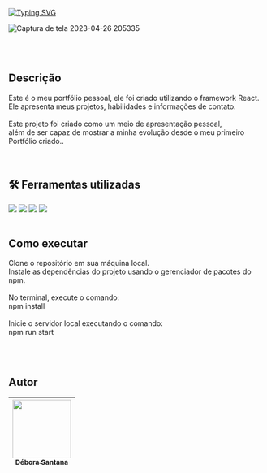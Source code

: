 [![Typing SVG](https://readme-typing-svg.demolab.com?font=Fira+Code&weight=500&size=30&pause=1000&color=8540CE&width=435&lines=Portf%C3%B3lio)](https://git.io/typing-svg)

![Captura de tela 2023-04-26 205335](https://user-images.githubusercontent.com/113525688/234726698-80f76928-d6fb-4acd-a20a-7604719394f9.png)

</br>
</br>


## Descrição
Este é o meu portfólio pessoal, ele foi criado utilizando o framework React. </br>
Ele apresenta meus projetos, habilidades e informações de contato. </br>
</br>
Este projeto foi criado como um meio de apresentação pessoal,</br> além de ser capaz de mostrar a minha evolução desde o meu primeiro Portfólio criado..</br>
<br><br>

## 🛠️ Ferramentas utilizadas 

<img src="https://img.shields.io/badge/Vercel-000000?style=for-the-badge&logo=vercel&logoColor=white" target="_blank"></a> 
<img src="https://img.shields.io/badge/React-20232A?style=for-the-badge&logo=react&logoColor=61DAFB" target="_blank"></a>
<img src="https://img.shields.io/badge/HTML5-E34F26?style=for-the-badge&logo=html5&logoColor=white" target="_blank"></a> 
<img src="https://img.shields.io/badge/CSS3-1572B6?style=for-the-badge&logo=css3&logoColor=white" target="_blank"></a>
<br><br>

## Como executar </br>
Clone o repositório em sua máquina local. </br>
Instale as dependências do projeto usando o gerenciador de pacotes do npm. 
</br></br>
No terminal, execute o comando:</br>
npm install
</br></br>
Inicie o servidor local executando o comando:</br>
npm run start

</br></br>


## Autor
| [<img src="https://avatars.githubusercontent.com/u/113525688?v=4" width=115><br><sub>Débora Santana</sub>](https://github.com/DeboraSantanaa)
| :---: |
